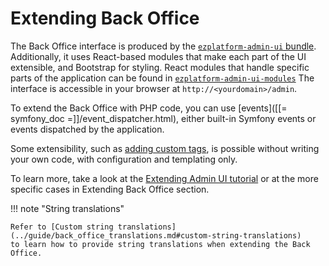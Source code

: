 # Extending Back Office

The Back Office interface is produced by the [`ezplatform-admin-ui` bundle](https://github.com/ezsystems/ezplatform-admin-ui).
Additionally, it uses React-based modules that make each part of the UI extensible, and Bootstrap for styling.
React modules that handle specific parts of the application
can be found in [`ezplatform-admin-ui-modules`](https://github.com/ezsystems/ezplatform-admin-ui-modules)
The interface is accessible in your browser at `http://<yourdomain>/admin`.

To extend the Back Office with PHP code, you can use [events]([[= symfony_doc =]]/event_dispatcher.html),
either built-in Symfony events or events dispatched by the application.

Some extensibility, such as [adding custom tags](extending_online_editor.md#custom-tags),
is possible without writing your own code, with configuration and templating only.

To learn more, take a look at the [Extending Admin UI tutorial](../tutorials/extending_admin_ui/extending_admin_ui.md)
or at the more specific cases in Extending Back Office section.

!!! note "String translations"

    Refer to [Custom string translations](../guide/back_office_translations.md#custom-string-translations)
    to learn how to provide string translations when extending the Back Office.
